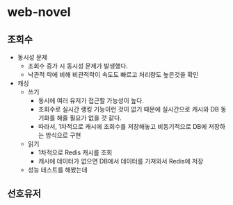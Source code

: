 # web-novel
## 조회수
* 동시성 문제
  * 조회수 증가 시 동시성 문제가 발생했다.
  * 낙관적 락에 비해 비관적락이 속도도 빠르고 처리량도 높은것을 확인
* 캐싱
  * 쓰기
    * 동시에 여러 유저가 접근할 가능성이 높다.
    * 조회수로 실시간 랭킹 기능이런 것이 없기 때문에 실시간으로 캐시와 DB 동기화를 해줄 필요가 없을 것 같다.
    * 따라서, 1차적으로 캐시에 조회수를 저장해놓고 비동기적으로 DB에 저장하는 방식으로 구현
  * 읽기
    * 1차적으로 Redis 캐시를 조회
    * 캐시에 데이터가 없으면 DB에서 데이터를 가져와서 Redis에 저장
  * 성능 테스트를 해봤는데 
## 선호유저